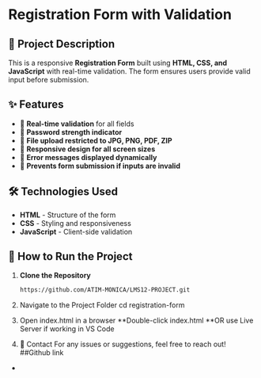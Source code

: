 # Registration Form with Validation

## 📌 Project Description
This is a responsive **Registration Form** built using **HTML, CSS, and JavaScript** with real-time validation. The form ensures users provide valid input before submission.  

## ✨ Features
- 🔹 **Real-time validation** for all fields  
- 🔹 **Password strength indicator**  
- 🔹 **File upload restricted to JPG, PNG, PDF, ZIP**  
- 🔹 **Responsive design for all screen sizes**  
- 🔹 **Error messages displayed dynamically**  
- 🔹 **Prevents form submission if inputs are invalid**  

## 🛠️ Technologies Used
- **HTML** - Structure of the form  
- **CSS** - Styling and responsiveness  
- **JavaScript** - Client-side validation  

## 🚀 How to Run the Project
1. **Clone the Repository**
   ```sh
   https://github.com/ATIM-MONICA/LMS12-PROJECT.git

2. Navigate to the Project Folder
   cd registration-form

3. Open index.html in a browser
**Double-click index.html
**OR use Live Server if working in VS Code

4. 📩 Contact
For any issues or suggestions, feel free to reach out!
##Github link
-

